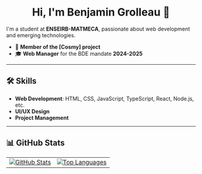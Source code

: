 <h1 align="center">Hi, I'm Benjamin Grolleau 👋</h1>

I'm a student at **ENSEIRB-MATMECA**, passionate about web development and emerging technologies.  
- 🚀 **Member of the [Cosmy] project**  
- 🎓 **Web Manager** for the BDE mandate **2024-2025**

---

## 🛠️ Skills

- **Web Development**: HTML, CSS, JavaScript, TypeScript, React, Node.js, etc.
- **UI/UX Design**
- **Project Management**

---

## 📊 GitHub Stats

<table align="center">
  <tr>
    <td align="center">
      <a href="https://github.com/Grolleau-Benjamin">
        <img src="https://github-readme-stats.vercel.app/api?username=Grolleau-Benjamin&show_icons=true&theme=radical" alt="GitHub Stats" />
      </a>
    </td>
    <td align="center">
      <a href="https://github.com/Grolleau-Benjamin">
        <img src="https://github-readme-stats.vercel.app/api/top-langs/?username=Grolleau-Benjamin&layout=compact&theme=radical" alt="Top Languages" />
      </a>
    </td>
  </tr>
</table>
